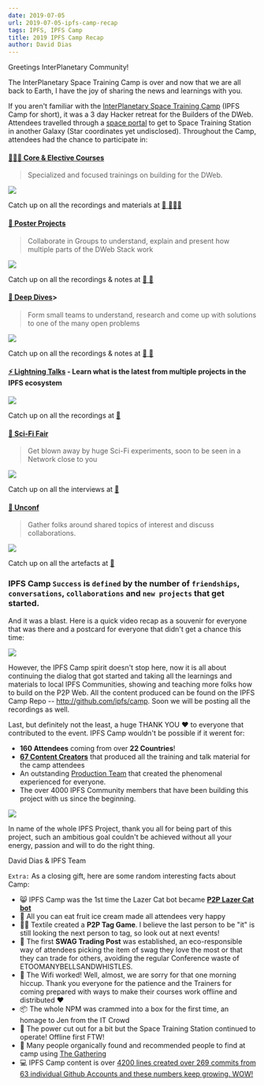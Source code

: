 ```yaml
---
date: 2019-07-05
url: 2019-07-05-ipfs-camp-recap
tags: IPFS, IPFS Camp
title: 2019 IPFS Camp Recap
author: David Dias
---
```


Greetings InterPlanetary Community!

The InterPlanetary Space Training Camp is over and now that we are all back to Earth, I have the joy of sharing the news and learnings with you.

If you aren't familiar with the [InterPlanetary Space Training Camp](https://camp.ipfs.io/) (IPFS Camp for short), it was a 3 day Hacker retreat for the Builders of the DWeb. Attendees travelled through a [space portal](https://twitter.com/ChrisPacia/status/1144291810874920967) to get to Space Training Station in another Galaxy (Star coordinates yet undisclosed). Throughout the Camp, attendees had the chance to participate in:

#### [**👩🏽‍🏫 Core & Elective Courses**](https://github.com/ipfs/camp#-core--elective-courses)
> Specialized and focused trainings on building for the DWeb.

![](https://ipfs.io/ipfs/QmUiucP3oRVnqvuM6hnrF9D5H6tRSeVhyWk6ggkhf4ebEH)

Catch up on all the recordings and materials at [📼 👩🏽‍🏫](https://github.com/ipfs/camp#-core--elective-courses)

#### [**📃 Poster Projects**](https://github.com/ipfs/camp#-poster-projects)
> Collaborate in Groups to understand, explain and present how multiple parts of the DWeb Stack work

![](https://ipfs.io/ipfs/QmUiucP3oRVnqvuM6hnrF9D5H6tRSeVhyWk6ggkhf4ebEH)

Catch up on all the recordings & notes at [📼 📒](https://github.com/ipfs/camp#-poster-projects)

#### [**🐋 Deep Dives**](https://github.com/ipfs/camp#-deep-dives)>
> Form small teams to understand, research and come up with solutions to one of the many open problems

![](https://ipfs.io/ipfs/QmUiucP3oRVnqvuM6hnrF9D5H6tRSeVhyWk6ggkhf4ebEH)

Catch up on all the recordings & notes at [📼 📒](https://github.com/ipfs/camp#-deep-dives)

#### [**⚡️ Lightning Talks**](https://github.com/ipfs/camp#%EF%B8%8F-lightning-talks) - Learn what is the latest from multiple projects in the IPFS ecosystem

![](https://ipfs.io/ipfs/QmUiucP3oRVnqvuM6hnrF9D5H6tRSeVhyWk6ggkhf4ebEH)

Catch up on all the recordings at [📼](https://github.com/ipfs/camp#%EF%B8%8F-lightning-talks)

#### [**🧬 Sci-Fi Fair**](https://github.com/ipfs/camp#-sci-fi-fair)
> Get blown away by huge Sci-Fi experiments, soon to be seen in a Network close to you

![](https://ipfs.io/ipfs/QmUiucP3oRVnqvuM6hnrF9D5H6tRSeVhyWk6ggkhf4ebEH)

Catch up on all the interviews at [📼](https://github.com/ipfs/camp#-sci-fi-fair)

#### [**🧩 Unconf**](https://github.com/ipfs/camp#-unconf)
> Gather folks around shared topics of interest and discuss collaborations.

![](https://ipfs.io/ipfs/QmUiucP3oRVnqvuM6hnrF9D5H6tRSeVhyWk6ggkhf4ebEH)

Catch up on all the artefacts at [📒](https://github.com/ipfs/camp#-unconf)

### IPFS Camp `Success` is `defined` by the number of `friendships`, `conversations`, `collaborations` and `new projects` that get started.

And it was a blast. Here is a quick video recap as a souvenir for everyone that was there and a postcard for everyone that didn't get a chance this time:

[![](img/060-ipfs-camp-recap/ipfs-camp-youtube-preview)](https://youtu.be/kc_dxO-V8YM)

However, the IPFS Camp spirit doesn't stop here, now it is all about continuing the dialog that got started and taking all the learnings and materials to local IPFS Communities, showing and teaching more folks how to build on the P2P Web. All the content produced can be found on the IPFS Camp Repo -- http://github.com/ipfs/camp. Soon we will be posting all the recordings as well.

Last, but definitely not the least, a huge THANK YOU ❤️ to everyone that contributed to the event. IPFS Camp wouldn't be possible if it werent for:

- **160 Attendees** coming from over **22 Countries**!
- [**67 Content Creators**](https://camp.ipfs.io/team) that produced all the training and talk material for the camp attendees
- An outstanding [Production Team](https://camp.ipfs.io/team) that created the phenomenal experienced for everyone.
- The over 4000 IPFS Community members that have been building this project with us since the beginning.

[![](https://media.giphy.com/media/mGW5xq4SwlqnSTxwtb/giphy.gif)](img/060-ipfs-camp-recap/camp-gif.gif)

In name of the whole IPFS Project, thank you all for being part of this project, such an ambitious goal couldn't be achieved without all your energy, passion and will to do the right thing.

David Dias & IPFS Team

`Extra:` As a closing gift, here are some random interesting facts about Camp:

- 😸 IPFS Camp was the 1st time the Lazer Cat bot became [**P2P Lazer Cat bot**](https://github.com/gorhgorh/ipfscatremote)
- 🍦 All you can eat fruit ice cream made all attendees very happy
- 👋🏽 Textile created a **P2P Tag Game**. I believe the last person to be "it" is still looking the next person to tag, so look out at next events!
- 👕 The first **SWAG Trading Post** was established, an eco-responsible way of attendees picking the item of swag they love the most or that they can trade for others, avoiding the regular Conference waste of ETOOMANYBELLSANDWHISTLES.
- 📶 The Wifi worked! Well, almost, we are sorry for that one morning hiccup. Thank you everyone for the patience and the Trainers for coming prepared with ways to make their courses work offline and distributed ❤️
- 📦 The whole NPM was crammed into a box for the first time, an homage to Jen from the IT Crowd
- 🔌 The power cut out for a bit but the Space Training Station continued to operate! Offline first FTW!
- 🤝 Many people organically found and recommended people to find at camp using [The Gathering](https://gthr.io)
- 💻 IPFS Camp content is over [4200 lines created over 269 commits from 63 individual Github Accounts and these numbers keep growing. WOW!](https://github.com/ipfs/camp/pulse/monthly)
